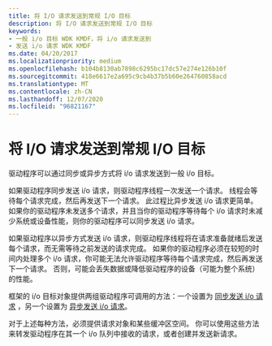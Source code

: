 ```yaml
---
title: 将 I/O 请求发送到常规 I/O 目标
description: 将 I/O 请求发送到常规 I/O 目标
keywords:
- 一般 i/o 目标 WDK KMDF，将 i/o 请求发送到
- 发送 i/o 请求 WDK KMDF
ms.date: 04/20/2017
ms.localizationpriority: medium
ms.openlocfilehash: b104b8130ab7898c6295bc17dc57e274e126b10f
ms.sourcegitcommit: 418e6617e2a695c9cb4b37b5b60e264760858acd
ms.translationtype: MT
ms.contentlocale: zh-CN
ms.lasthandoff: 12/07/2020
ms.locfileid: "96821167"
---
```

# <a name="sending-io-requests-to-general-io-targets"></a>将 I/O 请求发送到常规 I/O 目标





驱动程序可以通过同步或异步方式将 i/o 请求发送到一般 i/o 目标。

如果驱动程序同步发送 i/o 请求，则驱动程序线程一次发送一个请求。 线程会等待每个请求完成，然后再发送下一个请求。 此过程比异步发送 i/o 请求更简单。 如果你的驱动程序未发送多个请求，并且当你的驱动程序等待每个 i/o 请求时未减少系统或设备性能，则你的驱动程序可以同步发送 i/o 请求。

如果驱动程序以异步方式发送 i/o 请求，则驱动程序线程将在请求准备就绪后发送每个请求，而无需等待之前发送的请求完成。 如果你的驱动程序必须在较短的时间内处理多个 i/o 请求，你可能无法允许驱动程序等待每个请求完成，然后再发送下一个请求。 否则，可能会丢失数据或降低驱动程序的设备（可能为整个系统）的性能。

框架的 i/o 目标对象提供两组驱动程序可调用的方法：一个设置为 [同步发送 i/o 请求](sending-i-o-requests-synchronously.md) ，另一个设置为 [异步发送 i/o 请求](sending-i-o-requests-asynchronously.md)。

对于上述每种方法，必须提供请求对象和某些缓冲区空间。 你可以使用这些方法来转发驱动程序在其一个 i/o 队列中接收的请求，或者创建并发送新请求。

 

 





